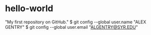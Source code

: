 # hello-world
"My first repository on GitHub."
$ git config --global user.name "ALEX GENTRY"
$ git config --global user.email "ALGENTRY@SYR.EDU"
